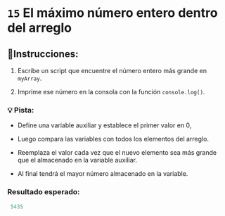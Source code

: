 # `15` El máximo número entero dentro del arreglo 

## 📝Instrucciones:

1. Escribe un script que encuentre el número entero más grande en `myArray`.

2. Imprime ese número en la consola con la función `console.log()`.

### 💡 Pista:

- Define una variable auxiliar y establece el primer valor en 0, 

- Luego compara las variables con todos los elementos del arreglo. 

- Reemplaza el valor cada vez que el nuevo elemento sea más grande que el almacenado en la variable auxiliar. 

- Al final tendrá el mayor número almacenado en la variable.

### Resultado esperado:
```js
 5435
 ```